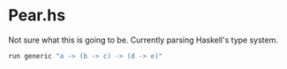 # Pear.hs

Not sure what this is going to be. Currently parsing Haskell's type system. 

```haskell 
run generic "a -> (b -> c) -> (d -> e)"
```

